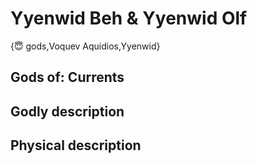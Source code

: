 # Yyenwid Beh & Yyenwid Olf

{😇 gods,Voquev Aquidios,Yyenwid}

## **Gods of:** Currents

## **Godly description**

## **Physical description**
